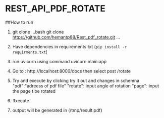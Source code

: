 # REST_API_PDF_ROTATE

##How to run
1. git clone 
...bash
    git clone https://github.com/hemantp88/Rest_pdf_rotate.git
...

2. Have dependencies in requirements.txt (`pip install -r requirments.txt`)
3. run uvicorn using command uvicorn main:app 
4. Go to : http://localhost:8000/docs
    then select post /rotate

5. Try and execute 
        by clicking try it out and changes in schemna
        "pdf":"adreess of pdf file"
        "rotate": input angle of rotation
        "page": input the page t be rotated 

6. Rxecute
8. output will be generated in (/tmp/result.pdf)
